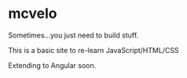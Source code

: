 mcvelo
======
Sometimes...you just need to build stuff.  

This is a basic site to re-learn JavaScript/HTML/CSS

Extending to Angular soon.

